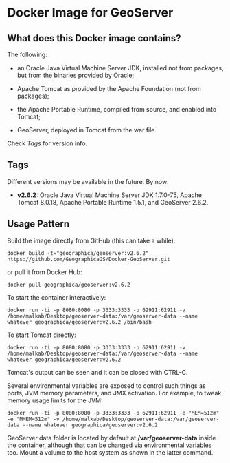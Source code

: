 Docker Image for GeoServer
==========================

What does this Docker image contains?
-------------------------------------
The following:

- an Oracle Java Virtual Machine Server JDK, installed not from packages, but from the binaries provided by Oracle;

- Apache Tomcat as provided by the Apache Foundation (not from packages);

- the Apache Portable Runtime, compiled from source, and enabled into Tomcat;

- GeoServer, deployed in Tomcat from the war file.

Check _Tags_ for version info.


Tags
----
Different versions may be available in the future. By now:

- __v2.6.2:__ Oracle Java Virtual Machine Server JDK 1.7.0-75, Apache Tomcat 8.0.18, Apache Portable Runtime 1.5.1, and GeoServer 2.6.2.


Usage Pattern
-------------
Build the image directly from GitHub (this can take a while):

```Shell
docker build -t="geographica/geoserver:v2.6.2" https://github.com/GeographicaGS/Docker-GeoServer.git
```

or pull it from Docker Hub:

```Shell
docker pull geographica/geoserver:v2.6.2
```

To start the container interactively:

```Shell
docker run -ti -p 8080:8080 -p 3333:3333 -p 62911:62911 -v /home/malkab/Desktop/geoserver-data:/var/geoserver-data --name whatever geographica/geoserver:v2.6.2 /bin/bash
```

To start Tomcat directly:

```Shell
docker run -ti -p 8080:8080 -p 3333:3333 -p 62911:62911 -v /home/malkab/Desktop/geoserver-data:/var/geoserver-data --name whatever geographica/geoserver:v2.6.2
```

Tomcat's output can be seen and it can be closed with CTRL-C.

Several environmental variables are exposed to control such things as ports, JVM memory parameters, and JMX activation. For example, to tweak memory usage limits for the JVM:

```Shell
docker run -ti -p 8080:8080 -p 3333:3333 -p 62911:62911 -e "MEM=512m" -e "MMEM=512m" -v /home/malkab/Desktop/geoserver-data:/var/geoserver-data --name whatever geographica/geoserver:v2.6.2
```

GeoServer data folder is located by default at __/var/geoserver-data__ inside the container, although that can be changed via environmental variables too. Mount a volume to the host system as shown in the latter command.
